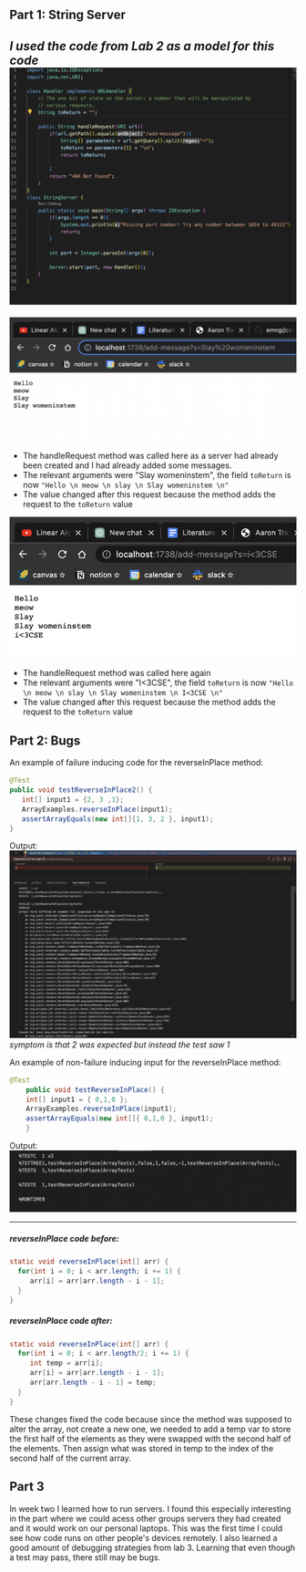 ## Part 1: String Server
*I used the code from Lab 2 as a model for this code*
![Image](images2/sscode.png)
---
![Image](images2/addmsg2.png)
- The handleRequest method was called here as a server had already been created and I had already added some messages.
- The relevant arguments were "Slay womeninstem", the field `toReturn` is now `"Hello \n meow \n slay \n Slay womeninstem \n"`
- The value changed after this request because the method adds the request to the `toReturn` value

![Image](images2/addmsg.png)
- The handleRequest method was called here again
- The relevant arguments were "I<3CSE", the field `toReturn` is now `"Hello \n meow \n slay \n Slay womeninstem \n I<3CSE \n"`
- The value changed after this request because the method adds the request to the `toReturn` value

## Part 2: Bugs
An example of failure inducing code for the reverseInPlace method:
```java
@Test 
public void testReverseInPlace2() {
   int[] input1 = {2, 3 ,1};
   ArrayExamples.reverseInPlace(input1);
   assertArrayEquals(new int[]{1, 3, 2 }, input1);
}
```
Output: 
![Image](images2/t2.png)
*symptom is that 2 was expected but instead the test saw 1*

An example of non-failure inducing input for the reverseInPlace method:
```java
@Test 
	public void testReverseInPlace() {
    int[] input1 = { 0,1,0 };
    ArrayExamples.reverseInPlace(input1);
    assertArrayEquals(new int[]{ 0,1,0 }, input1);
	}
  ```
Output: 
![Image](images2/t1.png)

---
##### reverseInPlace code before:
```java
static void reverseInPlace(int[] arr) {
  for(int i = 0; i < arr.length; i += 1) {
     arr[i] = arr[arr.length - i - 1];
  }
}
  ```
  ##### reverseInPlace code after:
```java
static void reverseInPlace(int[] arr) {
  for(int i = 0; i < arr.length/2; i += 1) {
     int temp = arr[i];
     arr[i] = arr[arr.length - i - 1];
     arr[arr.length - i - 1] = temp;
  }
}
```
These changes fixed the code because since the method was supposed to alter the array, not create a new one, we needed to add a temp var to store the first half of the elements as they were swapped with the second half of the elements. Then assign what was stored in temp to the index of the second half of the current array.

## Part 3
In week two I learned how to run servers. I found this especially interesting in the part where we could acess other groups servers they had created and it would work on our personal laptops. This was the first time I could see how code runs on other people's devices remotely. I also learned a good amount of debugging strategies from lab 3. Learning that even though a test may pass, there still may be bugs.
